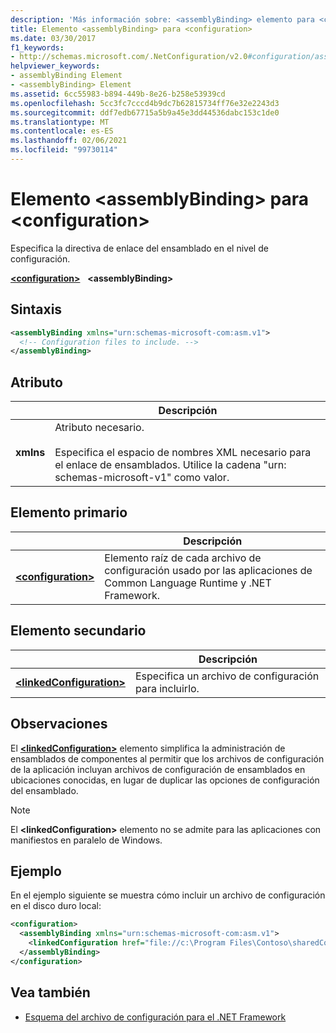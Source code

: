 ```yaml
---
description: 'Más información sobre: <assemblyBinding> elemento para <configuration>'
title: Elemento <assemblyBinding> para <configuration>
ms.date: 03/30/2017
f1_keywords:
- http://schemas.microsoft.com/.NetConfiguration/v2.0#configuration/assemblyBinding
helpviewer_keywords:
- assemblyBinding Element
- <assemblyBinding> Element
ms.assetid: 6cc55983-b894-449b-8e26-b258e53939cd
ms.openlocfilehash: 5cc3fc7cccd4b9dc7b62815734ff76e32e2243d3
ms.sourcegitcommit: ddf7edb67715a5b9a45e3dd44536dabc153c1de0
ms.translationtype: MT
ms.contentlocale: es-ES
ms.lasthandoff: 02/06/2021
ms.locfileid: "99730114"
---
```

# <a name="assemblybinding-element-for-configuration"></a>Elemento \<assemblyBinding> para \<configuration>

Especifica la directiva de enlace del ensamblado en el nivel de configuración.

[**\<configuration>**](configuration-element.md) &nbsp;&nbsp;**\<assemblyBinding>**

## <a name="syntax"></a>Sintaxis

```xml
<assemblyBinding xmlns="urn:schemas-microsoft-com:asm.v1">
  <!-- Configuration files to include. -->
</assemblyBinding>
```

## <a name="attribute"></a>Atributo

|           | Descripción |
| --------- | ----------- |
| **xmlns** | Atributo necesario.<br><br>Especifica el espacio de nombres XML necesario para el enlace de ensamblados. Utilice la cadena "urn: schemas-microsoft-v1" como valor. |

## <a name="parent-element"></a>Elemento primario

|     | Descripción |
| --- | ----------- |
| [**\<configuration>**](configuration-element.md) | Elemento raíz de cada archivo de configuración usado por las aplicaciones de Common Language Runtime y .NET Framework. |

## <a name="child-element"></a>Elemento secundario

|     | Descripción |
| --- | ----------- |
| [**\<linkedConfiguration>**](linkedconfiguration-element.md) | Especifica un archivo de configuración para incluirlo. |

## <a name="remarks"></a>Observaciones

El [**\<linkedConfiguration>**](linkedconfiguration-element.md) elemento simplifica la administración de ensamblados de componentes al permitir que los archivos de configuración de la aplicación incluyan archivos de configuración de ensamblados en ubicaciones conocidas, en lugar de duplicar las opciones de configuración del ensamblado.

> [!NOTE]
> El **\<linkedConfiguration>** elemento no se admite para las aplicaciones con manifiestos en paralelo de Windows.

## <a name="example"></a>Ejemplo

En el ejemplo siguiente se muestra cómo incluir un archivo de configuración en el disco duro local:

```xml
<configuration>
  <assemblyBinding xmlns="urn:schemas-microsoft-com:asm.v1">
    <linkedConfiguration href="file://c:\Program Files\Contoso\sharedConfig.xml" />
  </assemblyBinding>
</configuration>
```

## <a name="see-also"></a>Vea también

- [Esquema del archivo de configuración para el .NET Framework](index.md)
